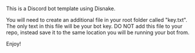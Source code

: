 This is a Discord bot template using Disnake.

You will need to create an additional file in your root folder called "key.txt".
The only text in this file will be your bot key.
DO NOT add this file to your repo, instead save it to the same location you will be running your bot from.

Enjoy!
